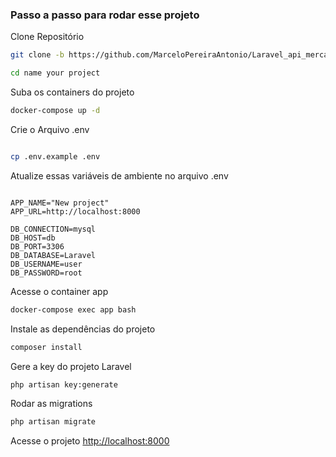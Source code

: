 
### Passo a passo para rodar esse projeto
Clone Repositório
```sh
git clone -b https://github.com/MarceloPereiraAntonio/Laravel_api_mercado_livre.git
```
```sh
cd name your project
```

Suba os containers do projeto
```sh
docker-compose up -d
```
Crie o Arquivo .env
```sh

cp .env.example .env
```
Atualize essas variáveis de ambiente no arquivo .env
```dosini

APP_NAME="New project"
APP_URL=http://localhost:8000

DB_CONNECTION=mysql
DB_HOST=db
DB_PORT=3306
DB_DATABASE=Laravel
DB_USERNAME=user
DB_PASSWORD=root

```
Acesse o container app
```sh
docker-compose exec app bash
```


Instale as dependências do projeto
```sh
composer install
```

Gere a key do projeto Laravel
```sh
php artisan key:generate
```

Rodar as migrations
```sh
php artisan migrate
```

Acesse o projeto
[http://localhost:8000](http://localhost:8000)

